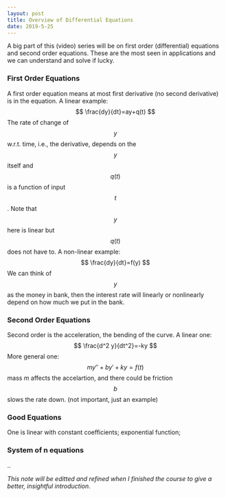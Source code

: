 ```yaml
---
layout: post
title: Overview of Differential Equations
date: 2019-5-25
---
```


A big part of this (video) series will be on first order (differential) equations and second order equations. These are the most seen in applications and we can understand and solve if lucky. 

### First Order Equations

A first order equation means at most first derivative (no second derivative) is in the equation. A linear example:
$$
\frac{dy}{dt}=ay+q(t)
$$
The rate of change of $$y$$ w.r.t. time, i.e., the derivative, depends on the $$y$$ itself and $$q(t)$$ is a function of input $$t$$. Note that $$y$$ here is linear but $$q(t)$$ does not have to. A non-linear example:
$$
\frac{dy}{dt}=f(y)
$$
We can think of $$y$$ as the money in bank, then the interest rate will linearly or nonlinearly depend on how much we put in the bank. 

### Second Order Equations

Second order is the acceleration, the bending of the curve. A linear one:
$$
\frac{d^2 y}{dt^2}=-ky
$$
More general one:
$$
my''+by'+ky=f(t)
$$
mass $m$ affects the accelartion, and there could be friction $$b$$ slows the rate down. (not important, just an example)

### Good Equations 

One is linear with constant coefficients; exponential function; 

### System of n equations

..

*This note will be editted and refined when I finished the course to give a better, insightful introduction*. 